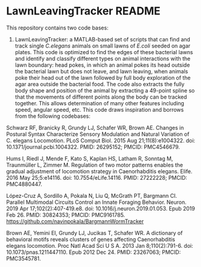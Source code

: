 # LawnLeavingTracker README

This repository contains two code bases:
1) LawnLeavingTracker: a MATLAB-based set of scripts that can find and track single *C.elegans* animals on small lawns of *E.coli* seeded on agar plates. This code is optimized to find the edges of these bacterial lawns and identify and classify different types on animal interactions with the lawn boundary: head pokes, in which an animal pokes its head outside the bacterial lawn but does not leave, and lawn leaving, when animals poke their head out of the lawn followed by full body exploration of the agar area outside the bacterial food. The code also extracts the fully body shape and position of the animal by extracting a 49-point spline so that the movements of different points along the body can be tracked together. This allows determination of many other features including speed, angular speed, etc. This code draws inspiration and borrows from the following codebases:

Schwarz RF, Branicky R, Grundy LJ, Schafer WR, Brown AE. Changes in Postural Syntax Characterize Sensory Modulation and Natural Variation of C. elegans Locomotion. PLoS Comput Biol. 2015 Aug 21;11(8):e1004322. doi: 10.1371/journal.pcbi.1004322. PMID: 26295152; PMCID: PMC4546679.

Hums I, Riedl J, Mende F, Kato S, Kaplan HS, Latham R, Sonntag M, Traunmüller L, Zimmer M. Regulation of two motor patterns enables the gradual adjustment of locomotion strategy in Caenorhabditis elegans. Elife. 2016 May 25;5:e14116. doi: 10.7554/eLife.14116. PMID: 27222228; PMCID: PMC4880447.

López-Cruz A, Sordillo A, Pokala N, Liu Q, McGrath PT, Bargmann CI. Parallel Multimodal Circuits Control an Innate Foraging Behavior. Neuron. 2019 Apr 17;102(2):407-419.e8. doi: 10.1016/j.neuron.2019.01.053. Epub 2019 Feb 26. PMID: 30824353; PMCID: PMC9161785.
https://github.com/navinpokala/BargmannWormTracker

Brown AE, Yemini EI, Grundy LJ, Jucikas T, Schafer WR. A dictionary of behavioral motifs reveals clusters of genes affecting Caenorhabditis elegans locomotion. Proc Natl Acad Sci U S A. 2013 Jan 8;110(2):791-6. doi: 10.1073/pnas.1211447110. Epub 2012 Dec 24. PMID: 23267063; PMCID: PMC3545781.





